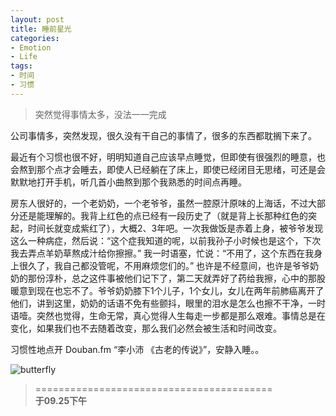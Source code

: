 ```yaml
---
layout: post
title: 睡前星光
categories:
- Emotion
- Life
tags:
- 时间
- 习惯
---
```


> 突然觉得事情太多，没法一一完成   

公司事情多，突然发现，很久没有干自己的事情了，很多的东西都耽搁下来了。  

最近有个习惯也很不好，明明知道自己应该早点睡觉，但即使有很强烈的睡意，也会熬到那个点才会睡去，即使人已经躺在了床上，即使已经闭目无思绪，可还是会默默地打开手机，听几首小曲熬到那个我熟悉的时间点再睡。  

房东人很好的，一个老奶奶，一个老爷爷，虽然一腔原汁原味的上海话，不过大部分还是能理解的。我背上红色的点已经有一段历史了（就是背上长那种红色的突起，时间长就变成紫红了），大概2、3年吧。一次我做饭是赤着上身，被爷爷发现这么一种病症，然后说：“这个症我知道的呢，以前我孙子小时候也是这个，下次我去弄点羊奶草熬成汁给你擦擦。” 我一时语塞，忙说：“不用了，这个东西在我身上很久了，我自己都没管呢，不用麻烦您们的。” 也许是不经意间，也许是爷爷奶奶的那份淳朴，总之这件事被他们记下了，第二天就弄好了药给我擦，心中的那股暖意到现在也忘不了。爷爷奶奶膝下1个儿子，1个女儿，女儿在两年前肺癌离开了他们，讲到这里，奶奶的话语不免有些颤抖，眼里的泪水是怎么也擦不干净，一时语噎。突然也觉得，生命无常，真心觉得人生每走一步都是那么艰难。事情总是在变化，如果我们也不去随着改变，那么我们必然会被生活和时间改变。  


习惯性地点开 Douban.fm “李小沛 《古老的传说》”，安静入睡。。

![butterfly](http://i1154.photobucket.com/albums/p531/luolinjia/blog%20images/713ED9B1F8B0_zps25ac9bfa.jpg)


> =========================================          
> __于09.25下午__     
